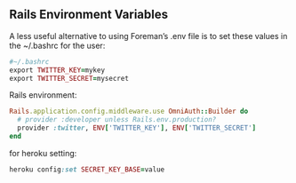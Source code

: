 ## Rails Environment Variables


A less useful alternative to using Foreman’s .env file is to set these values in the ~/.bashrc for the user:

```ruby
#~/.bashrc
export TWITTER_KEY=mykey
export TWITTER_SECRET=mysecret


```

Rails environment:

```ruby
Rails.application.config.middleware.use OmniAuth::Builder do
  # provider :developer unless Rails.env.production?
  provider :twitter, ENV['TWITTER_KEY'], ENV['TWITTER_SECRET']
end
```

for heroku setting:

```ruby
heroku config:set SECRET_KEY_BASE=value
```



